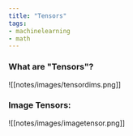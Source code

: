 ```yaml
---
title: "Tensors"
tags:
- machinelearning
- math
---
```


### What are "Tensors"?


![[notes/images/tensordims.png]]
### Image Tensors:
![[notes/images/imagetensor.png]]
